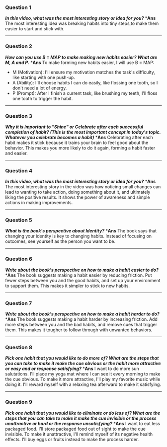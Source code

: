 ### Question 1
***In this video, what was the most interesting story or idea for you?***
***Ans**
The most interesting idea was breaking habits into tiny steps,to make them easier to start and stick with. 

---

### Question 2
***How can you use B = MAP to make making new habits easier? What are M, A and P.***
***Ans**
To make forming new habits easier, I will use B = MAP:

- M (Motivation): I'll ensure my motivation matches the task's difficulty, like starting with one push-up.
- A (Ability): I'll choose habits I can do easily, like flossing one tooth, so I don't need a lot of energy.
- P (Prompt): After I finish a current task, like brushing my teeth, I'll floss one tooth to trigger the habit.

---

### Question 3
***Why it is important to "Shine" or Celebrate after each successful completion of habit? (This is the most important concept in today's topic. Whatever you celebrate becomes a habit)***
***Ans**
Celebrating after each habit makes it stick because it trains your brain to feel good about the behavior. This makes you more likely to do it again, forming a habit faster and easier.

---

### Question 4
***In this video, what was the most interesting story or idea for you?***
***Ans**
The most interesting story in the video was how noticing small changes can lead to wanting to take action, doing something about it, and ultimately liking the positive results. It shows the power of awareness and simple actions in making improvements.

---

### Question 5
***What is the book's perspective about Identity?***
***Ans**
The book says that changing your identity is key to changing habits. Instead of focusing on outcomes, see yourself as the person you want to be.

---

### Question 6
***Write about the book's perspective on how to make a habit easier to do?***
***Ans**
The book suggests making a habit easier by reducing friction. Put fewer steps between you and the good habits, and set up your environment to support them. This makes it simpler to stick to new habits.

---

### Question 7
***Write about the book's perspective on how to make a habit harder to do?***
***Ans**
The book suggests making a habit harder by increasing friction. Add more steps between you and the bad habits, and remove cues that trigger them. This makes it tougher to follow through with unwanted behaviors.

---

### Question 8
***Pick one habit that you would like to do more of? What are the steps that you can take to make it make the cue obvious or the habit more attractive or easy and or response satisfying?***
***Ans**
I want to do more sun salutations. I'll place my yoga mat where I can see it every morning to make the cue obvious. To make it more attractive, I'll play my favorite music while doing it. I'll reward myself with a relaxing tea afterward to make it satisfying.

---

### Question 9
***Pick one habit that you would like to eliminate or do less of? What are the steps that you can take to make it make the cue invisible or the process unattractive or hard or the response unsatisfying?***
***Ans**
I want to eat less packaged food. I'll store packaged food out of sight to make the cue invisible. To make it unattractive, I'll remind myself of its negative health effects. I'll buy eggs or fruits instead to make the process harder.

